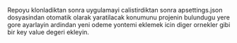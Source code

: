 Repoyu klonladiktan sonra uygulamayi calistirdiktan sonra apsettings.json dosyasindan otomatik olarak yaratilacak konumunu projenin bulundugu yere gore ayarlayin ardindan yeni odeme yontemi eklemek icin diger ornekler gibi bir key value degeri ekleyin.

